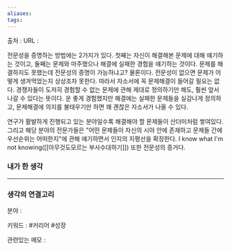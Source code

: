 ```yaml
---
aliases: 
tags:
---
```

출처 : 
URL : 

전문성을 증명하는 방법에는 2가지가 있다. 첫째는 자신이 해결해본 문제에 대해 얘기하는 것이고, 둘째는 문제와 마주했으나 해결에 실패한 경험을 얘기하는 것이다. 문제를 해결하지도 못했는데 전문성의 증명이 가능하냐고? 물론이다. 전문성이 없으면 문제가 어떻게 생겨먹었는지 상상조차 못한다.
따라서 자소서에 꼭 문제해결이 들어갈 필요는 없다. 경쟁자들이 도저히 경험할 수 없는 문제에 관해 제대로 정의하기만 해도, 훨씬 앞서나갈 수 있다는 뜻이다. 운 좋게 경험했지만 해결에는 실패한 문제들을 실감나게 정의하고, 문제해결에 의지를 불태우기만 하면 꽤 괜찮은 자소서가 나올 수 있다.

연구가 활발하게 진행되고 있는 분야일수록 해결해야 할 문제들이 산더미처럼 쌓여있다. 그리고 해당 분야의 전문가들은 "어떤 문제들이 자신의 시야 안에 존재하고 문제들 간에 우선순위는 어떠한지"에 관해 얘기하면서 인지의 지평선을 확장한다. I know what I'm not knowing([[아무것도모르는 부사수대하기]]) 또한 전문성의 증거다.

### 내가 한 생각

---
### 생각의 연결고리
분야 : 

키워드 : #커리어 #성장 


관련있는 메모 : 
